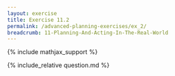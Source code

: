 ```yaml
---
layout: exercise
title: Exercise 11.2
permalink: /advanced-planning-exercises/ex_2/
breadcrumb: 11-Planning-And-Acting-In-The-Real-World
---
```


{% include mathjax_support %}

<div><i class="arrow-up loader" data-chapter="advanced-planning-exercises" data-exercise="ex_2" data-rating="0"></i></div>
{% include_relative question.md %}
